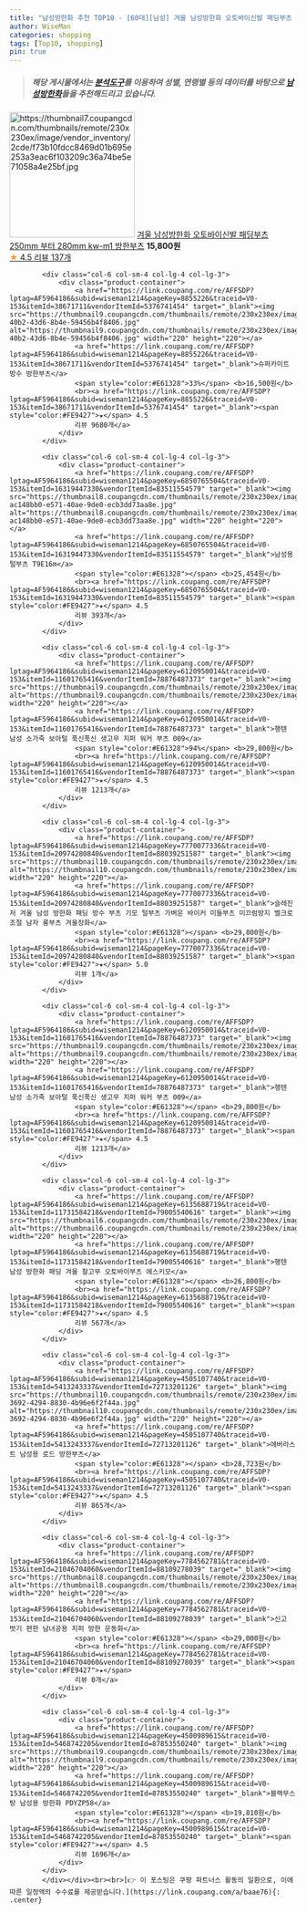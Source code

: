 ```yaml
---
title: "남성방한화 추천 TOP10 - [60대][남성] 겨울 남성방한화 오토바이신발 패딩부츠 250mm 부터 280mm kw-m1 방한부츠"
author: WiseMan
categories: shopping
tags: [Top10, shopping]
pin: true
---
```


> ##### 해당 게시물에서는 [**분석도구**](https://itemscout.io/)를 이용하여 **성별**, **연령별** 등의 데이터를 바탕으로 [**남성방한화**](https://link.coupang.com/a/baae76)들을 추천해드리고 있습니다.
<div class="container"><div class="row">
            <div class="col-6 col-sm-4 col-lg-4 col-lg-3">
                <div class="product-container">
                    <a href="https://link.coupang.com/re/AFFSDP?lptag=AF5964186&subid=wiseman1214&pageKey=6715560451&traceid=V0-153&itemId=15605750520&vendorItemId=82824009836" target="_blank"><img src="https://thumbnail7.coupangcdn.com/thumbnails/remote/230x230ex/image/vendor_inventory/2cde/f73b10fdcc8469d01b695e253a3eac6f103209c36a74be5e71058a4e25bf.jpg" alt="https://thumbnail7.coupangcdn.com/thumbnails/remote/230x230ex/image/vendor_inventory/2cde/f73b10fdcc8469d01b695e253a3eac6f103209c36a74be5e71058a4e25bf.jpg" width="220" height="220"></a>
                    <a href="https://link.coupang.com/re/AFFSDP?lptag=AF5964186&subid=wiseman1214&pageKey=6715560451&traceid=V0-153&itemId=15605750520&vendorItemId=82824009836" target="_blank">겨울 남성방한화 오토바이신발 패딩부츠 250mm 부터 280mm kw-m1 방한부츠</a>
                    <span style="color:#E61328"></span> <b>15,800원</b>
                    <br><a href="https://link.coupang.com/re/AFFSDP?lptag=AF5964186&subid=wiseman1214&pageKey=6715560451&traceid=V0-153&itemId=15605750520&vendorItemId=82824009836" target="_blank"><span style="color:#FE9427">★</span> 4.5
                    리뷰 137개</a>
                </div>
            </div>
            
            <div class="col-6 col-sm-4 col-lg-4 col-lg-3">
                <div class="product-container">
                    <a href="https://link.coupang.com/re/AFFSDP?lptag=AF5964186&subid=wiseman1214&pageKey=8855226&traceid=V0-153&itemId=38671711&vendorItemId=5376741454" target="_blank"><img src="https://thumbnail9.coupangcdn.com/thumbnails/remote/230x230ex/image/retail/images/2019/09/24/13/0/77b459ae-40b2-43d6-8b4e-59456b4f8406.jpg" alt="https://thumbnail9.coupangcdn.com/thumbnails/remote/230x230ex/image/retail/images/2019/09/24/13/0/77b459ae-40b2-43d6-8b4e-59456b4f8406.jpg" width="220" height="220"></a>
                    <a href="https://link.coupang.com/re/AFFSDP?lptag=AF5964186&subid=wiseman1214&pageKey=8855226&traceid=V0-153&itemId=38671711&vendorItemId=5376741454" target="_blank">슈퍼카미트 방수 방한부츠</a>
                    <span style="color:#E61328">33%</span> <b>16,500원</b>
                    <br><a href="https://link.coupang.com/re/AFFSDP?lptag=AF5964186&subid=wiseman1214&pageKey=8855226&traceid=V0-153&itemId=38671711&vendorItemId=5376741454" target="_blank"><span style="color:#FE9427">★</span> 4.5
                    리뷰 9680개</a>
                </div>
            </div>
            
            <div class="col-6 col-sm-4 col-lg-4 col-lg-3">
                <div class="product-container">
                    <a href="https://link.coupang.com/re/AFFSDP?lptag=AF5964186&subid=wiseman1214&pageKey=6850765504&traceid=V0-153&itemId=16319447330&vendorItemId=83511554579" target="_blank"><img src="https://thumbnail8.coupangcdn.com/thumbnails/remote/230x230ex/image/retail/images/1256256325349244-ac148bb0-e571-40ae-9de0-ecb3dd73aa8e.jpg" alt="https://thumbnail8.coupangcdn.com/thumbnails/remote/230x230ex/image/retail/images/1256256325349244-ac148bb0-e571-40ae-9de0-ecb3dd73aa8e.jpg" width="220" height="220"></a>
                    <a href="https://link.coupang.com/re/AFFSDP?lptag=AF5964186&subid=wiseman1214&pageKey=6850765504&traceid=V0-153&itemId=16319447330&vendorItemId=83511554579" target="_blank">남성용 털부츠 T9E16m</a>
                    <span style="color:#E61328"></span> <b>25,454원</b>
                    <br><a href="https://link.coupang.com/re/AFFSDP?lptag=AF5964186&subid=wiseman1214&pageKey=6850765504&traceid=V0-153&itemId=16319447330&vendorItemId=83511554579" target="_blank"><span style="color:#FE9427">★</span> 4.5
                    리뷰 393개</a>
                </div>
            </div>
            
            <div class="col-6 col-sm-4 col-lg-4 col-lg-3">
                <div class="product-container">
                    <a href="https://link.coupang.com/re/AFFSDP?lptag=AF5964186&subid=wiseman1214&pageKey=6120950014&traceid=V0-153&itemId=11601765416&vendorItemId=78876487373" target="_blank"><img src="https://thumbnail9.coupangcdn.com/thumbnails/remote/230x230ex/image/vendor_inventory/7c1d/f476389f624cd4657941cdf5e8b2a14544a7347843486be7da59532aa9b0.png" alt="https://thumbnail9.coupangcdn.com/thumbnails/remote/230x230ex/image/vendor_inventory/7c1d/f476389f624cd4657941cdf5e8b2a14544a7347843486be7da59532aa9b0.png" width="220" height="220"></a>
                    <a href="https://link.coupang.com/re/AFFSDP?lptag=AF5964186&subid=wiseman1214&pageKey=6120950014&traceid=V0-153&itemId=11601765416&vendorItemId=78876487373" target="_blank">행텐 남성 소가죽 보아털 푹신푹신 생고무 지퍼 워커 부츠 009</a>
                    <span style="color:#E61328">94%</span> <b>29,800원</b>
                    <br><a href="https://link.coupang.com/re/AFFSDP?lptag=AF5964186&subid=wiseman1214&pageKey=6120950014&traceid=V0-153&itemId=11601765416&vendorItemId=78876487373" target="_blank"><span style="color:#FE9427">★</span> 4.5
                    리뷰 1213개</a>
                </div>
            </div>
            
            <div class="col-6 col-sm-4 col-lg-4 col-lg-3">
                <div class="product-container">
                    <a href="https://link.coupang.com/re/AFFSDP?lptag=AF5964186&subid=wiseman1214&pageKey=7770077336&traceid=V0-153&itemId=20974280840&vendorItemId=88039251587" target="_blank"><img src="https://thumbnail10.coupangcdn.com/thumbnails/remote/230x230ex/image/vendor_inventory/54ce/695791bab0879db44e4df8683b5327480d8df3b5f005af8259c635518861.jpg" alt="https://thumbnail10.coupangcdn.com/thumbnails/remote/230x230ex/image/vendor_inventory/54ce/695791bab0879db44e4df8683b5327480d8df3b5f005af8259c635518861.jpg" width="220" height="220"></a>
                    <a href="https://link.coupang.com/re/AFFSDP?lptag=AF5964186&subid=wiseman1214&pageKey=7770077336&traceid=V0-153&itemId=20974280840&vendorItemId=88039251587" target="_blank">슬레진저 겨울 남성 방한화 패딩 방수 부츠 기모 털부츠 가벼운 바이커 미들부츠 미끄럼방지 벨크로 조절 남자 롱부츠 겨울장화</a>
                    <span style="color:#E61328"></span> <b>29,800원</b>
                    <br><a href="https://link.coupang.com/re/AFFSDP?lptag=AF5964186&subid=wiseman1214&pageKey=7770077336&traceid=V0-153&itemId=20974280840&vendorItemId=88039251587" target="_blank"><span style="color:#FE9427">★</span> 5.0
                    리뷰 1개</a>
                </div>
            </div>
            
            <div class="col-6 col-sm-4 col-lg-4 col-lg-3">
                <div class="product-container">
                    <a href="https://link.coupang.com/re/AFFSDP?lptag=AF5964186&subid=wiseman1214&pageKey=6120950014&traceid=V0-153&itemId=11601765416&vendorItemId=78876487373" target="_blank"><img src="https://thumbnail9.coupangcdn.com/thumbnails/remote/230x230ex/image/vendor_inventory/7c1d/f476389f624cd4657941cdf5e8b2a14544a7347843486be7da59532aa9b0.png" alt="https://thumbnail9.coupangcdn.com/thumbnails/remote/230x230ex/image/vendor_inventory/7c1d/f476389f624cd4657941cdf5e8b2a14544a7347843486be7da59532aa9b0.png" width="220" height="220"></a>
                    <a href="https://link.coupang.com/re/AFFSDP?lptag=AF5964186&subid=wiseman1214&pageKey=6120950014&traceid=V0-153&itemId=11601765416&vendorItemId=78876487373" target="_blank">행텐 남성 소가죽 보아털 푹신푹신 생고무 지퍼 워커 부츠 009</a>
                    <span style="color:#E61328"></span> <b>29,800원</b>
                    <br><a href="https://link.coupang.com/re/AFFSDP?lptag=AF5964186&subid=wiseman1214&pageKey=6120950014&traceid=V0-153&itemId=11601765416&vendorItemId=78876487373" target="_blank"><span style="color:#FE9427">★</span> 4.5
                    리뷰 1213개</a>
                </div>
            </div>
            
            <div class="col-6 col-sm-4 col-lg-4 col-lg-3">
                <div class="product-container">
                    <a href="https://link.coupang.com/re/AFFSDP?lptag=AF5964186&subid=wiseman1214&pageKey=6135688719&traceid=V0-153&itemId=11731584218&vendorItemId=79005540616" target="_blank"><img src="https://thumbnail6.coupangcdn.com/thumbnails/remote/230x230ex/image/vendor_inventory/36ba/7da1d719be49b64ed1b7f78bcb9f5c9d1ff8e7bd1efb99b2e75173043d6c.png" alt="https://thumbnail6.coupangcdn.com/thumbnails/remote/230x230ex/image/vendor_inventory/36ba/7da1d719be49b64ed1b7f78bcb9f5c9d1ff8e7bd1efb99b2e75173043d6c.png" width="220" height="220"></a>
                    <a href="https://link.coupang.com/re/AFFSDP?lptag=AF5964186&subid=wiseman1214&pageKey=6135688719&traceid=V0-153&itemId=11731584218&vendorItemId=79005540616" target="_blank">행텐 남성 방한화 패딩 겨울 찰고무 오토바이부츠 에스키모</a>
                    <span style="color:#E61328"></span> <b>26,800원</b>
                    <br><a href="https://link.coupang.com/re/AFFSDP?lptag=AF5964186&subid=wiseman1214&pageKey=6135688719&traceid=V0-153&itemId=11731584218&vendorItemId=79005540616" target="_blank"><span style="color:#FE9427">★</span> 4.5
                    리뷰 567개</a>
                </div>
            </div>
            
            <div class="col-6 col-sm-4 col-lg-4 col-lg-3">
                <div class="product-container">
                    <a href="https://link.coupang.com/re/AFFSDP?lptag=AF5964186&subid=wiseman1214&pageKey=4505107740&traceid=V0-153&itemId=5413243337&vendorItemId=72713201126" target="_blank"><img src="https://thumbnail10.coupangcdn.com/thumbnails/remote/230x230ex/image/retail/images/2020/11/27/11/4/b80620ed-3692-4294-8830-4b96e6f2f44a.jpg" alt="https://thumbnail10.coupangcdn.com/thumbnails/remote/230x230ex/image/retail/images/2020/11/27/11/4/b80620ed-3692-4294-8830-4b96e6f2f44a.jpg" width="220" height="220"></a>
                    <a href="https://link.coupang.com/re/AFFSDP?lptag=AF5964186&subid=wiseman1214&pageKey=4505107740&traceid=V0-153&itemId=5413243337&vendorItemId=72713201126" target="_blank">에버라스트 남성용 로드 방한부츠</a>
                    <span style="color:#E61328"></span> <b>28,723원</b>
                    <br><a href="https://link.coupang.com/re/AFFSDP?lptag=AF5964186&subid=wiseman1214&pageKey=4505107740&traceid=V0-153&itemId=5413243337&vendorItemId=72713201126" target="_blank"><span style="color:#FE9427">★</span> 4.5
                    리뷰 865개</a>
                </div>
            </div>
            
            <div class="col-6 col-sm-4 col-lg-4 col-lg-3">
                <div class="product-container">
                    <a href="https://link.coupang.com/re/AFFSDP?lptag=AF5964186&subid=wiseman1214&pageKey=7784562781&traceid=V0-153&itemId=21046704060&vendorItemId=88109278039" target="_blank"><img src="https://thumbnail8.coupangcdn.com/thumbnails/remote/230x230ex/image/vendor_inventory/2523/dcc348ed8f02efabb80e1239d03b65cd19e7ff5510c6a37f1afe4459d51e.png" alt="https://thumbnail8.coupangcdn.com/thumbnails/remote/230x230ex/image/vendor_inventory/2523/dcc348ed8f02efabb80e1239d03b65cd19e7ff5510c6a37f1afe4459d51e.png" width="220" height="220"></a>
                    <a href="https://link.coupang.com/re/AFFSDP?lptag=AF5964186&subid=wiseman1214&pageKey=7784562781&traceid=V0-153&itemId=21046704060&vendorItemId=88109278039" target="_blank">신고 벗기 편한 남녀공용 지퍼 방한 운동화</a>
                    <span style="color:#E61328"></span> <b>29,000원</b>
                    <br><a href="https://link.coupang.com/re/AFFSDP?lptag=AF5964186&subid=wiseman1214&pageKey=7784562781&traceid=V0-153&itemId=21046704060&vendorItemId=88109278039" target="_blank"><span style="color:#FE9427">★</span> 
                    리뷰 0개</a>
                </div>
            </div>
            
            <div class="col-6 col-sm-4 col-lg-4 col-lg-3">
                <div class="product-container">
                    <a href="https://link.coupang.com/re/AFFSDP?lptag=AF5964186&subid=wiseman1214&pageKey=4500989615&traceid=V0-153&itemId=5468742205&vendorItemId=87853550240" target="_blank"><img src="https://thumbnail9.coupangcdn.com/thumbnails/remote/230x230ex/image/vendor_inventory/ecf3/91709112f5b99b22c82857ea712e6ff05cc61ab7aa04ba4dfdad05be83e6.jpg" alt="https://thumbnail9.coupangcdn.com/thumbnails/remote/230x230ex/image/vendor_inventory/ecf3/91709112f5b99b22c82857ea712e6ff05cc61ab7aa04ba4dfdad05be83e6.jpg" width="220" height="220"></a>
                    <a href="https://link.coupang.com/re/AFFSDP?lptag=AF5964186&subid=wiseman1214&pageKey=4500989615&traceid=V0-153&itemId=5468742205&vendorItemId=87853550240" target="_blank">블랙무스탕 남성용 방한화 PDYZP58</a>
                    <span style="color:#E61328"></span> <b>19,810원</b>
                    <br><a href="https://link.coupang.com/re/AFFSDP?lptag=AF5964186&subid=wiseman1214&pageKey=4500989615&traceid=V0-153&itemId=5468742205&vendorItemId=87853550240" target="_blank"><span style="color:#FE9427">★</span> 4.5
                    리뷰 1696개</a>
                </div>
            </div>
            </div></div><br><br>[👉 이 포스팅은 쿠팡 파트너스 활동의 일환으로, 이에 따른 일정액의 수수료를 제공받습니다.](https://link.coupang.com/a/baae76){: .center}